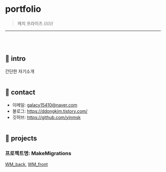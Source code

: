 # portfolio
> 캐치 프라이즈 //////
***
<br><br/>

## 🥕 intro
간단한 자기소개
<br><br/>

## 🥕 contact
* 이메일: galacy15410@naver.com
* 블로그: https://ddongkim.tistory.com/
* 깃허브: https://github.com/yinmsk
<br><br/>

## 🥕 projects
### 프로젝트명: MakeMigrations
[WM_back](https://github.com/cmjcum/WM_back), [WM_front](https://github.com/cmjcum/WM_front)

